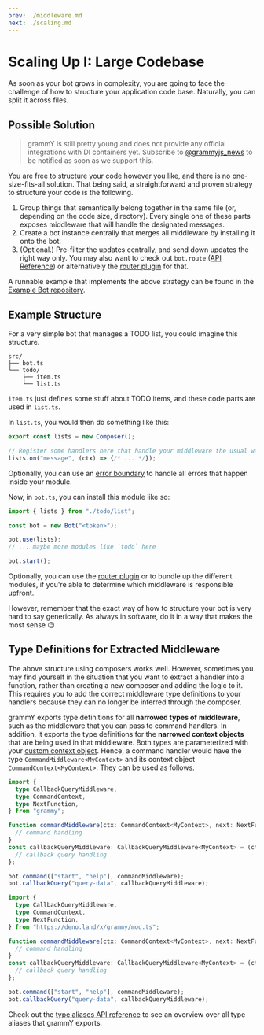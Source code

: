 ```yaml
---
prev: ./middleware.md
next: ./scaling.md
---
```


# Scaling Up I: Large Codebase

As soon as your bot grows in complexity, you are going to face the challenge of how to structure your application code base.
Naturally, you can split it across files.

## Possible Solution

> grammY is still pretty young and does not provide any official integrations with DI containers yet.
> Subscribe to [@grammyjs_news](https://t.me/grammyjs_news) to be notified as soon as we support this.

You are free to structure your code however you like, and there is no one-size-fits-all solution.
That being said, a straightforward and proven strategy to structure your code is the following.

1. Group things that semantically belong together in the same file (or, depending on the code size, directory).
   Every single one of these parts exposes middleware that will handle the designated messages.
2. Create a bot instance centrally that merges all middleware by installing it onto the bot.
3. (Optional.) Pre-filter the updates centrally, and send down updates the right way only.
   You may also want to check out `bot.route` ([API Reference](https://deno.land/x/grammy/mod.ts?s=Composer#method_route_0)) or alternatively the [router plugin](../plugins/router.md) for that.

A runnable example that implements the above strategy can be found in the [Example Bot repository](https://github.com/grammyjs/examples/tree/main/scaling).

## Example Structure

For a very simple bot that manages a TODO list, you could imagine this structure.

```asciiart:no-line-numbers
src/
├── bot.ts
└── todo/
    ├── item.ts
    └── list.ts
```

`item.ts` just defines some stuff about TODO items, and these code parts are used in `list.ts`.

In `list.ts`, you would then do something like this:

```ts
export const lists = new Composer();

// Register some handlers here that handle your middleware the usual way.
lists.on("message", (ctx) => {/* ... */});
```

Optionally, you can use an [error boundary](../guide/errors.md#error-boundaries) to handle all errors that happen inside your module.

Now, in `bot.ts`, you can install this module like so:

```ts
import { lists } from "./todo/list";

const bot = new Bot("<token>");

bot.use(lists);
// ... maybe more modules like `todo` here

bot.start();
```

Optionally, you can use the [router plugin](../plugins/router.md) or to bundle up the different modules, if you're able to determine which middleware is responsible upfront.

However, remember that the exact way of how to structure your bot is very hard to say generically.
As always in software, do it in a way that makes the most sense :wink:

## Type Definitions for Extracted Middleware

The above structure using composers works well.
However, sometimes you may find yourself in the situation that you want to extract a handler into a function, rather than creating a new composer and adding the logic to it.
This requires you to add the correct middleware type definitions to your handlers because they can no longer be inferred through the composer.

grammY exports type definitions for all **narrowed types of middleware**, such as the middleware that you can pass to command handlers.
In addition, it exports the type definitions for the **narrowed context objects** that are being used in that middleware.
Both types are parameterized with your [custom context object](../guide/context.md#customizing-the-context-object).
Hence, a command handler would have the type `CommandMiddleware<MyContext>` and its context object `CommandContext<MyContext>`.
They can be used as follows.

<CodeGroup>
  <CodeGroupItem title="Node.js" active>

```ts
import {
  type CallbackQueryMiddleware,
  type CommandContext,
  type NextFunction,
} from "grammy";

function commandMiddleware(ctx: CommandContext<MyContext>, next: NextFunction) {
  // command handling
}
const callbackQueryMiddleware: CallbackQueryMiddleware<MyContext> = (ctx) => {
  // callback query handling
};

bot.command(["start", "help"], commandMiddleware);
bot.callbackQuery("query-data", callbackQueryMiddleware);
```

</CodeGroupItem>
  <CodeGroupItem title="Deno">

```ts
import {
  type CallbackQueryMiddleware,
  type CommandContext,
  type NextFunction,
} from "https://deno.land/x/grammy/mod.ts";

function commandMiddleware(ctx: CommandContext<MyContext>, next: NextFunction) {
  // command handling
}
const callbackQueryMiddleware: CallbackQueryMiddleware<MyContext> = (ctx) => {
  // callback query handling
};

bot.command(["start", "help"], commandMiddleware);
bot.callbackQuery("query-data", callbackQueryMiddleware);
```

</CodeGroupItem>
</CodeGroup>

Check out the [type aliases API reference](https://deno.land/x/grammy/mod.ts#Type_Aliases) to see an overview over all type aliases that grammY exports.
